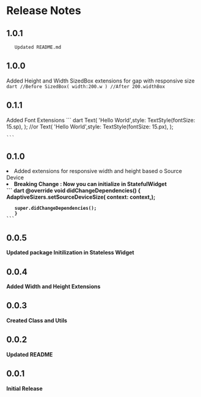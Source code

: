 # Release Notes
## 1.0.1
       Updated README.md
## 1.0.0
  Added Height  and Width SizedBox extensions for gap with responsive size
        ```
        dart
            //Before
            SizedBox(
            width:200.w
            )
            //After
            200.widthBox
        ```
 ## 0.1.1
 Added Font Extensions
    ```
        dart
            Text(
            'Hello World',style: TextStyle(fontSize: 15.sp),
            );
            //or
            Text(
            'Hello World',style: TextStyle(fontSize: 15.px),
            );

    ``` 
 ## 0.1.0
<li> Added extensions for responsive  width and height based o Source Device <br>
<li> <b>Breaking Change :<b> Now you can initialize in StatefulWidget</li>
     ```
      dart
       @override
       void didChangeDependencies() {
        AdaptiveSizers.setSourceDeviceSize(
        context: context,);

       super.didChangeDependencies();
       }
    ```
## 0.0.5
 Updated package Initilization in Stateless Widget
 ## 0.0.4
 Added Width and Height Extensions

 ## 0.0.3
 Created Class and Utils 
## 0.0.2
 Updated README
## 0.0.1
 Initial Release
